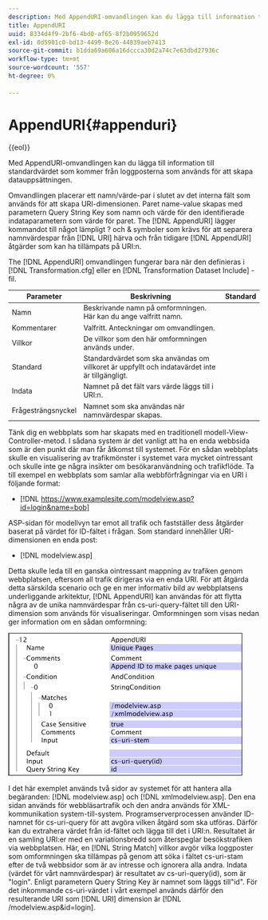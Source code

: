 ```yaml
---
description: Med AppendURI-omvandlingen kan du lägga till information till standardvärdet som kommer från loggposterna som används för att skapa datauppsättningen.
title: AppendURI
uuid: 8334d4f9-2bf6-4bd0-af65-8f2b0959652d
exl-id: 0d5901c0-bd13-4499-8e26-44839aeb7413
source-git-commit: b1dda69a606a16dccca30d2a74c7e63dbd27936c
workflow-type: tm+mt
source-wordcount: '557'
ht-degree: 0%

---
```


# AppendURI{#appenduri}

{{eol}}

Med AppendURI-omvandlingen kan du lägga till information till standardvärdet som kommer från loggposterna som används för att skapa datauppsättningen.

Omvandlingen placerar ett namn/värde-par i slutet av det interna fält som används för att skapa URI-dimensionen. Paret name-value skapas med parametern Query String Key som namn och värde för den identifierade indataparametern som värde för paret. The [!DNL AppendURI] lägger kommandot till något lämpligt ? och &amp; symboler som krävs för att separera namnvärdespar från [!DNL URI] härva och från tidigare [!DNL AppendURI] åtgärder som kan ha tillämpats på URI:n.

The [!DNL AppendURI] omvandlingen fungerar bara när den definieras i [!DNL Transformation.cfg] eller en [!DNL Transformation Dataset Include] -fil.

| Parameter | Beskrivning | Standard |
|---|---|---|
| Namn | Beskrivande namn på omformningen. Här kan du ange valfritt namn. |  |
| Kommentarer | Valfritt. Anteckningar om omvandlingen. |  |
| Villkor | De villkor som den här omformningen används under. |  |
| Standard | Standardvärdet som ska användas om villkoret är uppfyllt och indatavärdet inte är tillgängligt. |  |
| Indata | Namnet på det fält vars värde läggs till i URI:n. |  |
| Frågesträngsnyckel | Namnet som ska användas när namnvärdespar skapas. |  |

Tänk dig en webbplats som har skapats med en traditionell modell-View-Controller-metod. I sådana system är det vanligt att ha en enda webbsida som är den punkt där man får åtkomst till systemet. För en sådan webbplats skulle en visualisering av trafikmönster i systemet vara mycket ointressant och skulle inte ge några insikter om besökaranvändning och trafikflöde. Ta till exempel en webbplats som samlar alla webbförfrågningar via en URI i följande format:

* [!DNL https://www.examplesite.com/modelview.asp?id=login&name=bob]

ASP-sidan för modellvyn tar emot all trafik och fastställer dess åtgärder baserat på värdet för ID-fältet i frågan. Som standard innehåller URI-dimensionen en enda post:

* [!DNL modelview.asp]

Detta skulle leda till en ganska ointressant mappning av trafiken genom webbplatsen, eftersom all trafik dirigeras via en enda URI. För att åtgärda detta särskilda scenario och ge en mer informativ bild av webbplatsens underliggande arkitektur, [!DNL AppendURI] kan användas för att flytta några av de unika namnvärdespar från cs-uri-query-fältet till den URI-dimension som används för visualiseringar. Omformningen som visas nedan ger information om en sådan omformning:

![](assets/cfg_TransformationType_AppendURI.png)

I det här exemplet används två sidor av systemet för att hantera alla begäranden: [!DNL modelview.asp] och [!DNL xmlmodelview.asp]. Den ena sidan används för webbläsartrafik och den andra används för XML-kommunikation system-till-system. Programserverprocessen använder ID-namnet för cs-uri-query för att avgöra vilken åtgärd som ska utföras. Därför kan du extrahera värdet från id-fältet och lägga till det i URI:n. Resultatet är en samling URI:er med en variationsbredd som återspeglar besökstrafiken via webbplatsen. Här, en [!DNL String Match] villkor avgör vilka loggposter som omformningen ska tillämpas på genom att söka i fältet cs-uri-stam efter de två webbsidor som är av intresse och ignorera alla andra. Indata (värdet för vårt namnvärdespar) är resultatet av cs-uri-query(id), som är &quot;login&quot;. Enligt parametern Query String Key är namnet som läggs till&quot;id&quot;. För det inkommande cs-uri-värdet i vårt exempel används därför den resulterande URI som [!DNL URI] dimension är [!DNL /modelview.asp&id=login].
